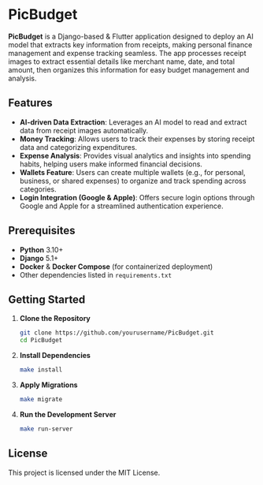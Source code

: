 # PicBudget

**PicBudget** is a Django-based & Flutter application designed to deploy an AI model that extracts key information from receipts, making personal finance management and expense tracking seamless. The app processes receipt images to extract essential details like merchant name, date, and total amount, then organizes this information for easy budget management and analysis.

## Features

- **AI-driven Data Extraction**: Leverages an AI model to read and extract data from receipt images automatically.
- **Money Tracking**: Allows users to track their expenses by storing receipt data and categorizing expenditures.
- **Expense Analysis**: Provides visual analytics and insights into spending habits, helping users make informed financial decisions.
- **Wallets Feature**: Users can create multiple wallets (e.g., for personal, business, or shared expenses) to organize and track spending across categories.
- **Login Integration (Google & Apple)**: Offers secure login options through Google and Apple for a streamlined authentication experience.

## Prerequisites

- **Python** 3.10+
- **Django** 5.1+
- **Docker** & **Docker Compose** (for containerized deployment)
- Other dependencies listed in `requirements.txt`

## Getting Started

1. **Clone the Repository**
   ```bash
   git clone https://github.com/yourusername/PicBudget.git
   cd PicBudget

2. **Install Dependencies**
   ```bash
   make install
   
3. **Apply Migrations**
   ```bash
   make migrate

4. **Run the Development Server**
   ```bash
   make run-server

## License
This project is licensed under the MIT License.




